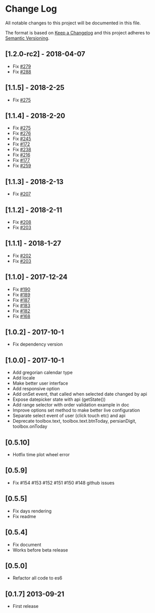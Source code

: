 # Change Log
All notable changes to this project will be documented in this file.

The format is based on [Keep a Changelog](http://keepachangelog.com/) 
and this project adheres to [Semantic Versioning](http://semver.org/).

## [1.2.0-rc2] - 2018-04-07
- Fix [#279](https://github.com/babakhani/pwt.datepicker/issues/279)
- Fix [#288](https://github.com/babakhani/pwt.datepicker/issues/288)

## [1.1.5] - 2018-2-25
- Fix [#275](https://github.com/babakhani/pwt.datepicker/issues/280)
 
## [1.1.4] - 2018-2-20
- Fix [#275](https://github.com/babakhani/pwt.datepicker/issues/257)
- Fix [#276](https://github.com/babakhani/pwt.datepicker/issues/256)
- Fix [#245](https://github.com/babakhani/pwt.datepicker/issues/245)
- Fix [#172](https://github.com/babakhani/pwt.datepicker/issues/172)
- Fix [#238](https://github.com/babakhani/pwt.datepicker/issues/238)
- Fix [#216](https://github.com/babakhani/pwt.datepicker/issues/216)
- Fix [#177](https://github.com/babakhani/pwt.datepicker/issues/177)
- Fix [#259](https://github.com/babakhani/pwt.datepicker/issues/259)

## [1.1.3] - 2018-2-13
- Fix [#207](https://github.com/babakhani/pwt.datepicker/issues/207)

## [1.1.2] - 2018-2-11
- Fix [#208](https://github.com/babakhani/pwt.datepicker/issues/208)
- Fix [#203](https://github.com/babakhani/pwt.datepicker/issues/203)

## [1.1.1] - 2018-1-27
- Fix [#202](https://github.com/babakhani/pwt.datepicker/issues/202)
- Fix [#203](https://github.com/babakhani/pwt.datepicker/issues/203)

## [1.1.0] - 2017-12-24
- Fix [#190](https://github.com/babakhani/pwt.datepicker/issues/190)
- Fix [#189](https://github.com/babakhani/pwt.datepicker/issues/189)
- Fix [#187](https://github.com/babakhani/pwt.datepicker/issues/187)
- Fix [#183](https://github.com/babakhani/pwt.datepicker/issues/183)
- Fix [#182](https://github.com/babakhani/pwt.datepicker/issues/182)
- Fix [#168](https://github.com/babakhani/pwt.datepicker/issues/168)

## [1.0.2] - 2017-10-1
- Fix dependency version

## [1.0.0] - 2017-10-1
- Add gregorian calendar type
- Add locale
- Make better user interface
- Add responsive option
- Add onSet event, that called when selected date changed by api
- Expose datepicker state with api (getState())
- Add range selector with order validation example in doc
- Improve options set method to make better live configuration
- Separate select event of user (click touch etc) and api
- Deprecate toolbox.text, toolbox.text.btnToday, persianDigit, toolbox.onToday

## [0.5.10]
- Hotfix time plot wheel error

## [0.5.9]
- Fix #154 #153 #152 #151 #150 #148 github issues

## [0.5.5] 
- Fix days rendering
- Fix readme


## [0.5.4] 
- Fix document
- Works before beta release


## [0.5.0] 
- Refactor all code to es6


## [0.1.7] 2013-09-21
- First release
